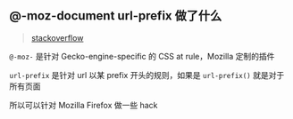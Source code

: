 ## @-moz-document url-prefix 做了什么

>  [stackoverflow](https://stackoverflow.com/questions/3123063/what-does-moz-document-url-prefix-do)

`@-moz-` 是针对 Gecko-engine-specific 的 CSS at rule，Mozilla 定制的插件

`url-prefix` 是针对 url 以某 prefix 开头的规则，如果是 `url-prefix()` 就是对于所有页面

所以可以针对 Mozilla Firefox 做一些 hack